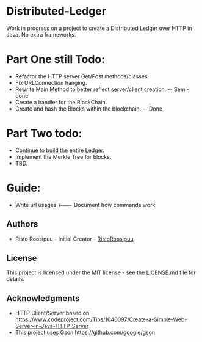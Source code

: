 # Distributed-Ledger

Work in progress on a project to create a Distributed Ledger over HTTP in Java. No extra frameworks. 

# Part One still Todo:

* Refactor the HTTP server Get/Post methods/classes. 
* Fix URLConnection hanging.
* Rewrite Main Method to better reflect server/client creation.  -- Semi-done
* Create a handler for the BlockChain.
* Create and hash the Blocks within the blockchain. -- Done

# Part Two todo:

* Continue to build the entire Ledger.
* Implement the Merkle Tree for blocks. 
* TBD.

# Guide:

* Write url usages <--- Document how commands work

## Authors

* Risto Roosipuu - Initial Creator - [RistoRoosipuu](https://github.com/RistoRoosipuu)

## License

This project is licensed under the MIT license - see the [LICENSE.md](LICENSE.md) file for details.

## Acknowledgments

* HTTP Client/Server based on https://www.codeproject.com/Tips/1040097/Create-a-Simple-Web-Server-in-Java-HTTP-Server
* This project uses Gson https://github.com/google/gson
